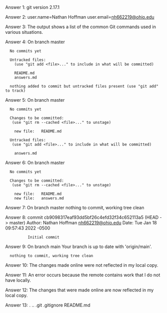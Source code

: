 Answer 1: git version 2.17.1

Answer 2: user.name=Nathan Hoffman
	  user.email=nh662219@ohio.edu

Answer 3: The output shows a list of the common Git commands used in various situations.

Answer 4: On branch master
	  
	  No commits yet

	  Untracked files:
	    (use "git add <file>..." to include in what will be committed)

		README.md
		answers.md

	  nothing added to commit but untracked files present (use "git add" to track)

Answer 5: On branch master

	  No commits yet

	  Changes to be committed:
  	   (use "git rm --cached <file>..." to unstage)

		new file:   README.md

	  Untracked files:
  	   (use "git add <file>..." to include in what will be committed)

		answers.md

Answer 6: On branch master

	  No commits yet

	  Changes to be committed:
 	   (use "git rm --cached <file>..." to unstage)

		new file:   README.md
		new file:   answers.md

Answer 7: On branch master
	  nothing to commit, working tree clean

Answer 8: commit cb9098317eaf93dd5bf26c4efd32f34c652113a5 (HEAD -> master)
	  Author: Nathan Hoffman <nh662219@ohio.edu>
	  Date:   Tue Jan 18 09:57:43 2022 -0500

    	      Initial commit

Answer 9: On branch main
	  Your branch is up to date with 'origin/main'.

	  nothing to commit, working tree clean

Answer 10: The changes made online were not reflected in my local copy.

Answer 11: An error occurs because the remote contains work that I do not have locally.

Answer 12: The changes that were made online are now reflected in my local copy.

Answer 13: .  ..  .git  .gitignore  README.md
